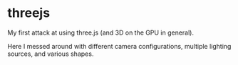 # threejs
My first attack at using three.js (and 3D on the GPU in general).

Here I messed around with different camera configurations, multiple lighting sources, and various shapes.

